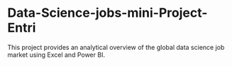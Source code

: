 # Data-Science-jobs-mini-Project-Entri
This project provides an analytical overview of the global data science job market using Excel and Power BI. 
